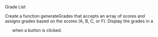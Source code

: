 Grade List

Create a function generateGrades that accepts an array of scores and assigns grades based on the scores (A, B, C, or F). Display the grades in a <ul> when a button is clicked.